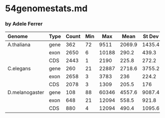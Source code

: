 54genomestats.md
================
### by Adele Ferrer

| Genome         | Type | Count | Min  |  Max  |  Mean  |  St Dev  |   Med  |
|:---------------|------|-------|------|-------|--------|----------|-------:|
| A.thaliana     | gene |   362 |  72  |  9511 | 2069.9 |  1435.4  | 1892.5 |
|                | exon |  2650 |   6  | 10188 |  290.2 |   439.3  |  162   |
|                | CDS  |  2443 |   1  |  2190 |  225.8 |   272.2  |  137   |
| C.elegans      | gene |   260 |  21  | 22887 | 2718.6 |  3755.2  | 1473   |
|                | exon |  2658 |   3  |  3783 |  236   |   224.2  |  162.5 |
|                | CDS  |  2078 |   3  |  1309 |  205.5 |   176    |  153   |
| D.melanogaster | gene |  108  |  88  | 60346 | 4557.6 |  9087.4  | 1765   |
|                | exon |  648  |  21  | 12094 |  558.5 |   921.8  |  287   |
|                | CDS  |  880  |   4  | 12094 |  490.4 |  1095.6  |  214   |
